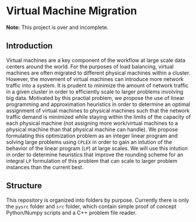 # Virtual Machine Migration

**Note:** This project is over and incomplete.

## Introduction

Virtual machines are a key component of the workflow at large scale data centers around the world. For the purposes of load balancing, virtual machines are often migrated to different physical machines within a cluster. However, the movement of virtual machines can introduce more network traffic into a system. It is prudent to minimize the amount of network traffic in a given cluster in order to efficiently scale to larger problems involving big data. Motivated by this practial problem, we propose the use of linear programming and approximation heuristics in order to determine an optimal assignment of virtual machines to physical machines such that the network traffic demand is minimized while staying within the limits of the capacity of each physical machine (not assigning more work/virtual machines to a physical machine than that physical machine can handle). We propose formulating this optimization problem as an integer linear program and solving large problems using ``CPLEX`` in order to gain an intution of the behavior of the linear program (``LP``) at large scales. We will use this intution in order to determine heuristics that improve the rounding scheme for an integral ``LP`` formulation of this problem that can scale to larger problem instances than the current best.

## Structure

This repository is organized into folders by purpose. Currently there is only the ``pysrc`` folder and ``src`` folder, which contain simple proof of concept Python/Numpy scripts and a C++ problem file reader.
